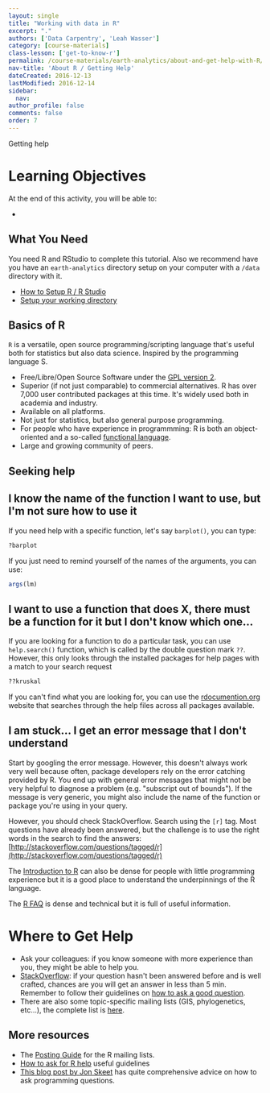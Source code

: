 ```yaml
---
layout: single
title: "Working with data in R"
excerpt: "."
authors: ['Data Carpentry', 'Leah Wasser']
category: [course-materials]
class-lesson: ['get-to-know-r']
permalink: /course-materials/earth-analytics/about-and-get-help-with-R/
nav-title: 'About R / Getting Help'
dateCreated: 2016-12-13
lastModified: 2016-12-14
sidebar:
  nav:
author_profile: false
comments: false
order: 7
---
```


Getting help

<div class='notice--success' markdown="1">

# Learning Objectives
At the end of this activity, you will be able to:

*

## What You Need

You need R and RStudio to complete this tutorial. Also we recommend have you
have an `earth-analytics` directory setup on your computer with a `/data`
directory with it.

* [How to Setup R / R Studio](/course-materials/setup-r-rstudio)
* [Setup your working directory](/course-materials/setup-working-directory)


</div>

## Basics of R

`R` is a versatile, open source programming/scripting language that's useful both
for statistics but also data science. Inspired by the programming language S.

* Free/Libre/Open Source Software under the [GPL version 2](https://www.gnu.org/licenses/old-licenses/gpl-2.0.html).
* Superior (if not just comparable) to commercial alternatives. R has over 7,000
  user contributed packages at this time. It's widely used both in academia and
  industry.
* Available on all platforms.
* Not just for statistics, but also general purpose programming.
* For people who have experience in programmming: R is both an object-oriented
  and a so-called [functional language](http://adv-r.had.co.nz/Functional-programming.html).
* Large and growing community of peers.

## Seeking help

## I know the name of the function I want to use, but I'm not sure how to use it

If you need help with a specific function, let's say `barplot()`, you can type:


```r
?barplot
```

If you just need to remind yourself of the names of the arguments, you can use:


```r
args(lm)
```

## I want to use a function that does X, there must be a function for it but I don't know which one...

If you are looking for a function to do a particular task, you can use
`help.search()` function, which is called by the double question mark `??`.
However, this only looks through the installed packages for help pages with a
match to your search request


```r
??kruskal
```

If you can't find what you are looking for, you can use the
[rdocumention.org](http://www.rdocumentation.org) website that searches through
the help files across all packages available.

## I am stuck... I get an error message that I don't understand

Start by googling the error message. However, this doesn't always work very well
because often, package developers rely on the error catching provided by R. You
end up with general error messages that might not be very helpful to diagnose a
problem (e.g. "subscript out of bounds"). If the message is very generic, you might
also include the name of the function or package you're using in your query.

However, you should check StackOverflow. Search using the `[r]` tag. Most
questions have already been answered, but the challenge is to use the right
words in the search to find the answers:
[http://stackoverflow.com/questions/tagged/r](http://stackoverflow.com/questions/tagged/r)

The [Introduction to R](http://cran.r-project.org/doc/manuals/R-intro.pdf) can
also be dense for people with little programming experience but it is a good
place to understand the underpinnings of the R language.

The [R FAQ](http://cran.r-project.org/doc/FAQ/R-FAQ.html) is dense and technical
but it is full of useful information.


<div class='notice--info' markdown="1">

# Where to Get Help

* Ask your colleagues: if you know someone with more experience than you,
  they might be able to help you.
* [StackOverflow](http://stackoverflow.com/questions/tagged/r): if your question
  hasn't been answered before and is well crafted, chances are you will get an
  answer in less than 5 min. Remember to follow their guidelines on [how to ask
  a good question](http://stackoverflow.com/help/how-to-ask).
* There are also some topic-specific mailing lists (GIS, phylogenetics, etc...),
  the complete list is [here](http://www.r-project.org/mail.html).

## More resources

* The [Posting Guide](http://www.r-project.org/posting-guide.html) for the R
  mailing lists.
* [How to ask for R help](http://blog.revolutionanalytics.com/2014/01/how-to-ask-for-r-help.html)
  useful guidelines
* [This blog post by Jon Skeet](http://codeblog.jonskeet.uk/2010/08/29/writing-the-perfect-question/)
  has quite comprehensive advice on how to ask programming questions.
</div>

<div class='notice--info' markdown="1">
